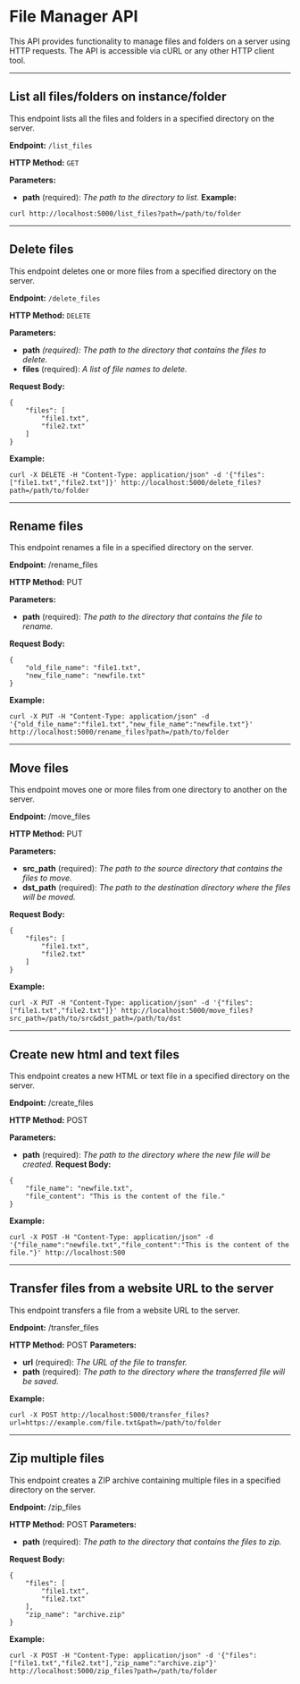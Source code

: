 # File Manager API

This API provides functionality to manage files and folders on a server using HTTP requests. The API is accessible via cURL or any other HTTP client tool.

--------------------------------------------
## List all files/folders on instance/folder

This endpoint lists all the files and folders in a specified directory on the server.

**Endpoint:** `/list_files`

**HTTP Method:** `GET`

**Parameters:**

- **path** (required): *The path to the directory to list.*
**Example:**
```
curl http://localhost:5000/list_files?path=/path/to/folder
```
--------------------------------------------
## Delete files
This endpoint deletes one or more files from a specified directory on the server.

**Endpoint:** `/delete_files`

**HTTP Method:** `DELETE`

**Parameters:**

- **path** *(required): The path to the directory that contains the files to delete.*
- **files** (required): *A list of file names to delete.*

**Request Body:**
```
{
    "files": [
        "file1.txt",
        "file2.txt"
    ]
}
```

**Example:**
```
curl -X DELETE -H "Content-Type: application/json" -d '{"files":["file1.txt","file2.txt"]}' http://localhost:5000/delete_files?path=/path/to/folder
```
--------------------------------------------
## Rename files
This endpoint renames a file in a specified directory on the server.

**Endpoint:** /rename_files

**HTTP Method:** PUT

**Parameters:**
- **path** (required): *The path to the directory that contains the file to rename.*

**Request Body:**
```
{
    "old_file_name": "file1.txt",
    "new_file_name": "newfile.txt"
}
```
**Example:**
```
curl -X PUT -H "Content-Type: application/json" -d '{"old_file_name":"file1.txt","new_file_name":"newfile.txt"}' http://localhost:5000/rename_files?path=/path/to/folder
```
--------------------------------------------
## Move files
This endpoint moves one or more files from one directory to another on the server.

**Endpoint:** /move_files

**HTTP Method:** PUT

**Parameters:**
- **src_path** (required): *The path to the source directory that contains the files to move.*
- **dst_path** (required): *The path to the destination directory where the files will be moved.*

**Request Body:**
```
{
    "files": [
        "file1.txt",
        "file2.txt"
    ]
}
```
**Example:**
```
curl -X PUT -H "Content-Type: application/json" -d '{"files":["file1.txt","file2.txt"]}' http://localhost:5000/move_files?src_path=/path/to/src&dst_path=/path/to/dst
```
--------------------------------------------
## Create new html and text files
This endpoint creates a new HTML or text file in a specified directory on the server.

**Endpoint:** /create_files

**HTTP Method:** POST

**Parameters:**

- **path** (required): *The path to the directory where the new file will be created.*
**Request Body:**
```
{
    "file_name": "newfile.txt",
    "file_content": "This is the content of the file."
}
```
**Example:**
```
curl -X POST -H "Content-Type: application/json" -d '{"file_name":"newfile.txt","file_content":"This is the content of the file."}' http://localhost:500
```
--------------------------------------------
## Transfer files from a website URL to the server

This endpoint transfers a file from a website URL to the server.

**Endpoint:** /transfer_files

**HTTP Method:** POST
**Parameters:**
- **url** (required): *The URL of the file to transfer.*
- **path** (required): *The path to the directory where the transferred file will be saved.*

**Example:**
```
curl -X POST http://localhost:5000/transfer_files?url=https://example.com/file.txt&path=/path/to/folder
```
--------------------------------------------
## Zip multiple files
This endpoint creates a ZIP archive containing multiple files in a specified directory on the server.

**Endpoint:** /zip_files

**HTTP Method:** POST
**Parameters:**
- **path** (required): *The path to the directory that contains the files to zip.*

**Request Body:**
```
{
    "files": [
        "file1.txt",
        "file2.txt"
    ],
    "zip_name": "archive.zip"
}
```

**Example:**
```
curl -X POST -H "Content-Type: application/json" -d '{"files":["file1.txt","file2.txt"],"zip_name":"archive.zip"}' http://localhost:5000/zip_files?path=/path/to/folder
```

